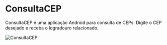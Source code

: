 ConsultaCEP
===========

ConsultaCEP é uma aplicação Android para consulta de CEPs.
Digite o CEP desejado e receba o logradouro relacionado.

![ConsultaCEP](https://raw.github.com/fersantos-dev/Consulta-CEP/master/consultacep_main.jpg)